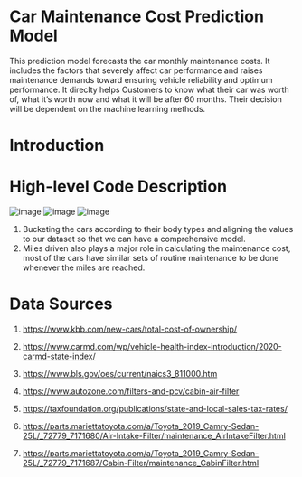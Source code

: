 # Car Maintenance Cost Prediction Model
This prediction model forecasts the car monthly maintenance costs. It includes the factors that severely affect car performance and raises maintenance demands toward ensuring vehicle reliability and optimum performance. It direclty helps Customers to know what their car was worth of, what it’s worth now and what it will be after 60 months. Their decision will be dependent on the machine learning methods.

# Introduction


# High-level Code Description
![image](https://user-images.githubusercontent.com/92556291/137427649-a823dbe6-cad4-4a5e-a1fe-e81ac6a3a071.png)
![image](https://user-images.githubusercontent.com/92556291/137427666-5b026ab6-6bd9-4aec-a205-8fdf461733f7.png)
![image](https://user-images.githubusercontent.com/92556291/137427690-d51ae58b-79fc-467a-80a6-b55ab95d0408.png)

1. Bucketing the cars according to their body types and aligning the values to our dataset so that we can have a comprehensive model.
2. Miles driven also plays a major role in calculating the maintenance cost, most of the cars have similar sets of routine maintenance to be done whenever the miles are reached.


# Data Sources

1. https://www.kbb.com/new-cars/total-cost-of-ownership/

2. https://www.carmd.com/wp/vehicle-health-index-introduction/2020-carmd-state-index/

3. https://www.bls.gov/oes/current/naics3_811000.htm

4. https://www.autozone.com/filters-and-pcv/cabin-air-filter

5. https://taxfoundation.org/publications/state-and-local-sales-tax-rates/

6. https://parts.mariettatoyota.com/a/Toyota_2019_Camry-Sedan-25L/_72779_7171680/Air-Intake-Filter/maintenance_AirIntakeFilter.html

7. https://parts.mariettatoyota.com/a/Toyota_2019_Camry-Sedan-25L/_72779_7171687/Cabin-Filter/maintenance_CabinFilter.html
